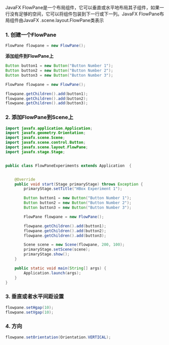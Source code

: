 JavaFX FlowPane是一个布局组件，它可以垂直或水平地布局其子组件，如果一行没有足够的空间，它可以将组件包装到下一行或下一列。JavaFX FlowPane布局组件由JavaFX .scene.layout.FlowPane类表示

### 1. 创建一个FlowPane

```java
FlowPane flowpane = new FlowPane();
```

**添加组件到FlowPane上**

```java
Button button1 = new Button("Button Number 1");
Button button2 = new Button("Button Number 2");
Button button3 = new Button("Button Number 3");

FlowPane flowpane = new FlowPane();

flowpane.getChildren().add(button1);
flowpane.getChildren().add(button2);
flowpane.getChildren().add(button3);
```

### 2. 添加FlowPane到Scene上

```java
import javafx.application.Application;
import javafx.geometry.Orientation;
import javafx.scene.Scene;
import javafx.scene.control.Button;
import javafx.scene.layout.FlowPane;
import javafx.stage.Stage;


public class FlowPaneExperiments extends Application  {


    @Override
    public void start(Stage primaryStage) throws Exception {
        primaryStage.setTitle("HBox Experiment 1");

        Button button1 = new Button("Button Number 1");
        Button button2 = new Button("Button Number 2");
        Button button3 = new Button("Button Number 3");

        FlowPane flowpane = new FlowPane();

        flowpane.getChildren().add(button1);
        flowpane.getChildren().add(button2);
        flowpane.getChildren().add(button3);

        Scene scene = new Scene(flowpane, 200, 100);
        primaryStage.setScene(scene);
        primaryStage.show();
    }

    public static void main(String[] args) {
        Application.launch(args);
    }
}
```

### 3. 垂直或者水平间距设置

```java
flowpane.setHgap(10);
flowpane.setVgap(10);
```

### 4. 方向

```java
flowpane.setOrientation(Orientation.VERTICAL);
```